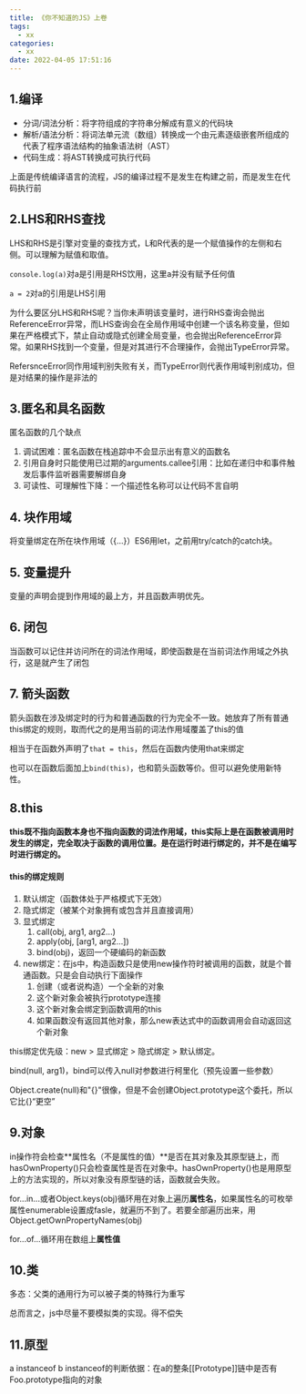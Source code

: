 ```yaml
---
title: 《你不知道的JS》上卷
tags:
  - xx
categories:
  - xx
date: 2022-04-05 17:51:16
---
```



<!--more-->

## 1.编译
- 分词/词法分析：将字符组成的字符串分解成有意义的代码块
- 解析/语法分析：将词法单元流（数组）转换成一个由元素逐级嵌套所组成的代表了程序语法结构的抽象语法树（AST）
- 代码生成：将AST转换成可执行代码

上面是传统编译语言的流程，JS的编译过程不是发生在构建之前，而是发生在代码执行前
<!--more-->

## 2.LHS和RHS查找
LHS和RHS是引擎对变量的查找方式，L和R代表的是一个赋值操作的左侧和右侧。可以理解为赋值和取值。

`console.log(a)`对a是引用是RHS饮用，这里a并没有赋予任何值  

`a = 2`对a的引用是LHS引用

为什么要区分LHS和RHS呢？当你未声明该变量时，进行RHS查询会抛出ReferenceError异常，而LHS查询会在全局作用域中创建一个该名称变量，但如果在严格模式下，禁止自动或隐式创建全局变量，也会抛出ReferenceError异常。如果RHS找到一个变量，但是对其进行不合理操作，会抛出TypeError异常。

RefersnceError同作用域判别失败有关，而TypeError则代表作用域判别成功，但是对结果的操作是非法的

## 3.匿名和具名函数
匿名函数的几个缺点
1. 调试困难：匿名函数在栈追踪中不会显示出有意义的函数名
2. 引用自身时只能使用已过期的arguments.callee引用：比如在递归中和事件触发后事件监听器需要解绑自身
3. 可读性、可理解性下降：一个描述性名称可以让代码不言自明

## 4. 块作用域
将变量绑定在所在块作用域（{...}）ES6用let，之前用try/catch的catch块。

## 5. 变量提升
变量的声明会提到作用域的最上方，并且函数声明优先。

## 6. 闭包
当函数可以记住并访问所在的词法作用域，即使函数是在当前词法作用域之外执行，这是就产生了闭包

## 7. 箭头函数
箭头函数在涉及绑定时的行为和普通函数的行为完全不一致。她放弃了所有普通this绑定的规则，取而代之的是用当前的词法作用域覆盖了this的值

相当于在函数外声明了`that = this`，然后在函数内使用that来绑定

也可以在函数后面加上`bind(this)`，也和箭头函数等价。但可以避免使用新特性。

## 8.this
**this既不指向函数本身也不指向函数的词法作用域，this实际上是在函数被调用时发生的绑定，完全取决于函数的调用位置。是在运行时进行绑定的，并不是在编写时进行绑定的。**

#### this的绑定规则
1. 默认绑定（函数体处于严格模式下无效）
2. 隐式绑定（被某个对象拥有或包含并且直接调用）
3. 显式绑定
   1. call(obj, arg1, arg2...)
   2. apply(obj, [arg1, arg2...])
   3. bind(obj)，返回一个硬编码的新函数
4. new绑定：在js中，构造函数只是使用new操作符时被调用的函数，就是个普通函数。只是会自动执行下面操作
   1. 创建（或者说构造）一个全新的对象
   2. 这个新对象会被执行prototype连接
   3. 这个新对象会绑定到函数调用的this
   4. 如果函数没有返回其他对象，那么new表达式中的函数调用会自动返回这个新对象

this绑定优先级：new > 显式绑定 > 隐式绑定 > 默认绑定。

bind(null, arg1)，bind可以传入null对参数进行柯里化（预先设置一些参数）

Object.create(null)和"{}"很像，但是不会创建Object.prototype这个委托，所以它比{}“更空”

## 9.对象

in操作符会检查**属性名（不是属性的值）**是否在其对象及其原型链上，而hasOwnProperty()只会检查属性是否在对象中。hasOwnProperty()也是用原型上的方法实现的，所以对象没有原型链的话，函数就会失败。

for...in...或者Object.keys(obj)循环用在对象上遍历**属性名**，如果属性名的可枚举属性enumerable设置成fasle，就遍历不到了。若要全部遍历出来，用Object.getOwnPropertyNames(obj)

for...of...循环用在数组上**属性值**

## 10.类
多态：父类的通用行为可以被子类的特殊行为重写

总而言之，js中尽量不要模拟类的实现。得不偿失

## 11.原型
a instanceof b
instanceof的判断依据：在a的整条[[Prototype]]链中是否有Foo.prototype指向的对象